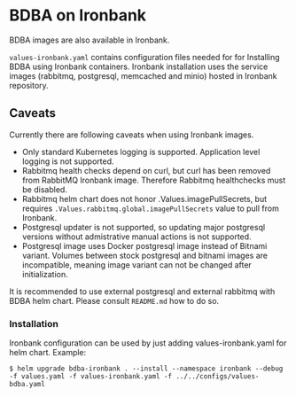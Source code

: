 # BDBA on Ironbank

BDBA images are also available in Ironbank.

`values-ironbank.yaml` contains configuration files needed for for Installing BDBA
using Ironbank containers. Ironbank installation uses the service images (rabbitmq, postgresql, memcached and minio) hosted in Ironbank repository.

## Caveats

Currently there are following caveats when using Ironbank images.

* Only standard Kubernetes logging is supported. Application level logging is not supported.
* Rabbitmq health checks depend on curl, but curl has been removed from RabbitMQ
  Ironbank image. Therefore Rabbitmq healthchecks must be disabled.
* Rabbitmq helm chart does not honor .Values.imagePullSecrets, but requires
  `.Values.rabbitmq.global.imagePullSecrets` value to pull from Ironbank.
* Postgresql updater is not supported, so updating major postgresql versions without
  admistrative manual actions is not supported.
* Postgresql image uses Docker postgresql image instead of Bitnami variant. Volumes between
  stock postgresql and bitnami images are incompatible, meaning image variant can not
  be changed after initialization.

It is recommended to use external postgresql and external rabbitmq with BDBA helm chart.
Please consult `README.md` how to do so.

### Installation

Ironbank configuration can be used by just adding values-ironbank.yaml for helm chart. Example:

```
$ helm upgrade bdba-ironbank . --install --namespace ironbank --debug -f values.yaml -f values-ironbank.yaml -f ../../configs/values-bdba.yaml
```
